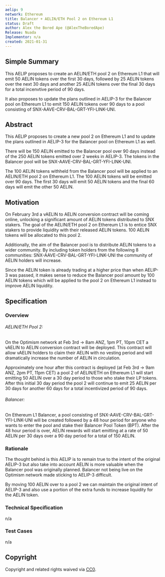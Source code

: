 ```yaml
---
aelip: 9
network: Ethereum
title: Balancer + AELIN/ETH Pool 2 on Ethereum L1
status: Draft
author: Alex the Bored Ape (@AlexTheBoredApe)
Release: Nuada
Implementor: n/a
created: 2021-01-31
---
```


## Simple Summary

<!--"If you can't explain it simply, you don't understand it well enough." Simply describe the outcome the proposed changes intends to achieve. This should be non-technical and accessible to a casual community member.-->

This AELIP proposes to create an AELIN/ETH pool 2 on Ethereum L1 that will emit 50 AELIN tokens over the first 30 days, followed by 25 AELIN tokens over the next 30 days and another 25 AELIN tokens over the final 30 days for a total incenvtive period of 90 days.

It also proposes to update the plans outlined in AELIP-3 for the Balancer pool on Ethereum L1 to emit 150 AELIN tokens over 90 days to a pool consisting of SNX-AAVE-CRV-BAL-GRT-YFI-LINK-UNI.

## Abstract

<!--A short (~200 word) description of the proposed change, the abstract should clearly describe the proposed change. This is what *will* be done if the AELIP is implemented, not *why* it should be done or *how* it will be done. If the AELIP proposes deploying a new contract, write, "we propose to deploy a new contract that will do x".-->

This AELIP proposes to create a new pool 2 on Ethereum L1 and to update the plans outlined in AELIP-3 for the Balancer pool on Ethereum L1 as well.

There will be 150 AELIN emitted to the Balancer pool over 90 days instead of the 250 AELIN tokens emitted over 2 weeks in AELIP-3. The tokens in the Balancer pool will be SNX-AAVE-CRV-BAL-GRT-YFI-LINK-UNI.

The 100 AELIN tokens withheld from the Balancer pool will be applied to an AELIN/ETH pool 2 on Ethereum L1. The 100 AELIN tokens will be emitted over 90 days. The first 30 days will emit 50 AELIN tokens and the final 60 days will emit the other 50 AELIN.

## Motivation

<!--This is the problem statement. This is the *why* of the AELIP. It should clearly explain *why* the current state of the protocol is inadequate.  It is critical that you explain *why* the change is needed, if the AELIP proposes changing how something is calculated, you must address *why* the current calculation is inaccurate or wrong. This is not the place to describe how the AELIP will address the issue!-->

On February 3rd a vAELIN to AELIN conversion contract will be coming online, unlocking a significant amount of AELIN tokens distributed to SNX stakers. The goal of the AELIN/ETH pool 2 on Ethereum L1 is to entice SNX stakers to provide liquidity with their released AELIN tokens. 100 AELIN tokens will be allocated to this pool 2.

Additionally, the aim of the Balancer pool is to distribute AELIN tokens to a wider community. By including token holders from the following 8 communities: SNX-AAVE-CRV-BAL-GRT-YFI-LINK-UNI the community of AELIN holders will increase.

Since the AELIN token is already trading at a higher price than when AELIP-3 was passed, it makes sense to reduce the Balancer pool amount by 100 AELIN tokens which will be applied to the pool 2 on Ethereum L1 instead to improve AELIN liquidity.

## Specification

<!--The specification should describe the syntax and semantics of any new feature, there are five sections
1. Overview
2. Rationale
3. Technical Specification
4. Test Cases
5. Configurable Values
-->

### Overview

<!--This is a high-level overview of *how* the AELIP will solve the problem. The overview should clearly describe how the new feature will be implemented.-->

###### AELIN/ETH Pool 2:

On the Optimism network at Feb 3rd → 8am ANZ, 1pm PT, 10pm CET a vAELIN to AELIN conversion contract will be deployed. This contract will allow vAELIN holders to claim their AELIN with no vesting period and will dramatically increase the number of AELIN in circulation.

Approximately one hour after this contract is deployed (at Feb 3rd → 9am ANZ, 2pm PT, 11pm CET) a pool 2 of AELIN/ETH on Ethereum L1 will start emitting 50 AELIN over a 30 day period to those who stake their LP tokens. After this initial 30 day period the pool 2 will continue to emit 25 AELIN per 30 days for another 60 days for a total incentivized period of 90 days.

###### Balancer:

On Ethereum L1 Balancer, a pool consisting of SNX-AAVE-CRV-BAL-GRT-YFI-LINK-UNI will be created followed by a 48 hour period for anyone who wants to enter the pool and stake their Balancer Pool Token (BPT). After the 48 hour period is over, AELIN rewards will start emitting at a rate of 50 AELIN per 30 days over a 90 day period for a total of 150 AELIN.

### Rationale

<!--This is where you explain the reasoning behind how you propose to solve the problem. Why did you propose to implement the change in this way, what were the considerations and trade-offs. The rationale fleshes out what motivated the design and why particular design decisions were made. It should describe alternate designs that were considered and related work. The rationale may also provide evidence of consensus within the community, and should discuss important objections or concerns raised during discussion.-->

The thought behind is this AELIP is to remain true to the intent of the original AELIP-3 but also take into account AELIN is more valuable when the Balancer pool was originally planned. Balancer not being live on the Optimism network made sticking to AELIP-3 difficult.

By moving 100 AELIN over to a pool 2 we can maintain the original intent of AELIP-3 and also use a portion of the extra funds to increase liquidity for the AELIN token.

### Technical Specification

<!--The technical specification should outline the public API of the changes proposed. That is, changes to any of the interfaces Aelin currently exposes or the creations of new ones.-->

n/a

### Test Cases

<!--Test cases for an implementation are mandatory for AELIPs but can be included with the implementation..-->

n/a

## Copyright

Copyright and related rights waived via [CC0](https://creativecommons.org/publicdomain/zero/1.0/).
